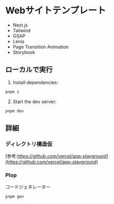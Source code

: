 # Webサイトテンプレート

- Next.js
- Tailwind
- GSAP
- Lenis
- Page Transition Animation
- Storybook

## ローカルで実行

1. Install dependencies:

```sh
pnpm i
```

2. Start the dev server:

```sh
pnpm dev
```

## 詳細

### ディレクトリ構造仮

[参考:https://github.com/vercel/app-playground](https://github.com/vercel/app-playground)

### Plop

コードジェネレーター

```sh
pnpm gen
```
